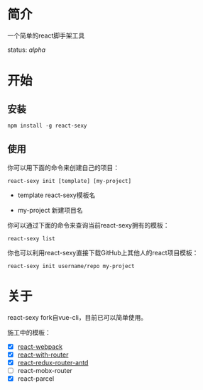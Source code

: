 # 简介
一个简单的react脚手架工具

status: *alpha*

# 开始
## 安装
`npm install -g react-sexy`

## 使用
你可以用下面的命令来创建自己的项目：

`react-sexy init [template] [my-project]`

* template react-sexy模板名

* my-project 新建项目名



你可以通过下面的命令来查询当前react-sexy拥有的模板：

`react-sexy list`



你也可以利用react-sexy直接下载GitHub上其他人的react项目模板：

`react-sexy init username/repo my-project`

# 关于

react-sexy fork自vue-cli，目前已可以简单使用。

施工中的模板：

- [x] [react-webpack](https://github.com/react-sexy-templates/webpack)
- [x] [react-with-router](https://github.com/react-sexy-templates/react-with-router)
- [x] [react-redux-router-antd](https://github.com/react-sexy-templates/react-redux-antd)
- [ ] react-mobx-router
- [x] react-parcel
